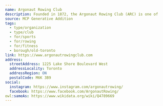 ```yaml
---
name: Argonaut Rowing Club
description: Founded in 1872, the Argonaut Rowing Club (ARC) is one of Canada's oldest and largest clubs. The club has continued to play a significant role in this classic, demanding and rewarding sport. Located on the Western Beaches of Toronto, it offers novice and experienced rowers excellent rowing conditions along a breakwater-protected course.
source: MCP Generative Addition
tags:
  - type/organization
  - type/club
  - for/sports
  - for/rowing
  - for/fitness
  - borough/old-toronto
link: https://www.argonautrowingclub.com
address:
  streetAddress: 1225 Lake Shore Boulevard West
  addressLocality: Toronto
  addressRegion: ON
  postalCode: M6K 3B9
social:
  instagram: https://www.instagram.com/argonautrowing/
  facebook: https://www.facebook.com/ArgonautRowing/
owl:sameAs: https://www.wikidata.org/wiki/Q4789669
---
```

